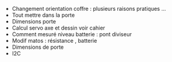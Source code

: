 - Changement orientation coffre : plusieurs raisons pratiques ...
- Tout mettre dans la porte
- Dimensions porte
- Calcul servo axe et dessin voir cahier
- Comment mesuré niveau batterie : pont diviseur
- Modif matos : résistance , batterie
- Dimensions de porte
- I2C
